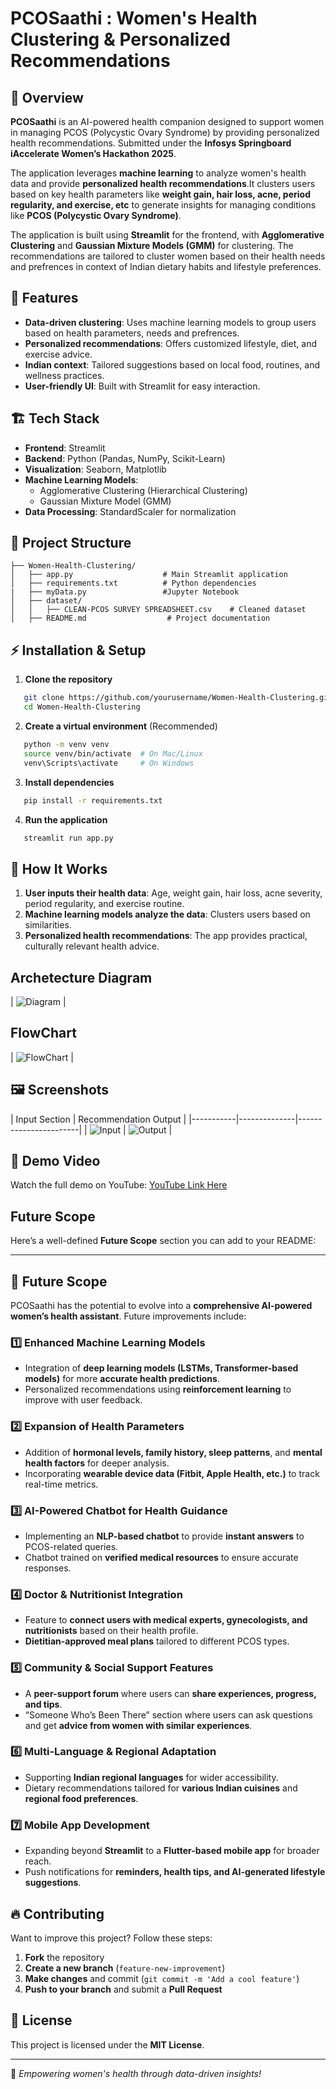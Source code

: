 # PCOSaathi : Women's Health Clustering & Personalized Recommendations

## 📌 Overview
**PCOSaathi** is an AI-powered health companion designed to support women in managing PCOS (Polycystic Ovary Syndrome) by providing personalized health recommendations. Submitted under the **Infosys Springboard iAccelerate Women’s Hackathon 2025**.

The application leverages **machine learning** to analyze women's health data and provide **personalized health recommendations**.It clusters users based on key health parameters like **weight gain, hair loss, acne, period regularity, and exercise, etc** to generate insights for managing conditions like **PCOS (Polycystic Ovary Syndrome)**.

The application is built using **Streamlit** for the frontend, with **Agglomerative Clustering** and **Gaussian Mixture Models (GMM)** for clustering. The recommendations are tailored to cluster women based on their health needs and prefrences in context of Indian dietary habits and lifestyle preferences.

## 🚀 Features
- **Data-driven clustering**: Uses machine learning models to group users based on health parameters, needs and prefrences.
- **Personalized recommendations**: Offers customized lifestyle, diet, and exercise advice.
- **Indian context**: Tailored suggestions based on local food, routines, and wellness practices.
- **User-friendly UI**: Built with Streamlit for easy interaction.

## 🏗 Tech Stack
- **Frontend**: Streamlit
- **Backend**: Python (Pandas, NumPy, Scikit-Learn)
- **Visualization**: Seaborn, Matplotlib
- **Machine Learning Models**:
  - Agglomerative Clustering (Hierarchical Clustering)
  - Gaussian Mixture Model (GMM)
- **Data Processing**: StandardScaler for normalization

## 📂 Project Structure
```
├── Women-Health-Clustering/
│   ├── app.py                    # Main Streamlit application
│   ├── requirements.txt          # Python dependencies
|   ├── myData.py                 #Jupyter Notebook
│   ├── dataset/
│   │   ├── CLEAN-PCOS SURVEY SPREADSHEET.csv    # Cleaned dataset
│   ├── README.md                  # Project documentation
```

## ⚡ Installation & Setup
1. **Clone the repository**
```bash
   git clone https://github.com/yourusername/Women-Health-Clustering.git
   cd Women-Health-Clustering
```

2. **Create a virtual environment** (Recommended)
```bash
   python -m venv venv
   source venv/bin/activate  # On Mac/Linux
   venv\Scripts\activate     # On Windows
```

3. **Install dependencies**
```bash
   pip install -r requirements.txt
```

4. **Run the application**
```bash
   streamlit run app.py
```

## 🎯 How It Works
1. **User inputs their health data**: Age, weight gain, hair loss, acne severity, period regularity, and exercise routine.
2. **Machine learning models analyze the data**: Clusters users based on similarities.
3. **Personalized health recommendations**: The app provides practical, culturally relevant health advice.

## Archetecture Diagram
| ![Diagram](https://github.com/jyotsna030/PCOSaathi/blob/main/assets/architecture_women.jpg.png) |

## FlowChart
| ![FlowChart](https://github.com/jyotsna030/PCOSaathi/blob/main/women-flowchart.png) |

## 🖼 Screenshots
| Input Section | Recommendation Output |
|-----------|--------------|-----------------------|
| ![Input](https://github.com/jyotsna030/PCOSaathi/blob/main/assets/Pic_1.png) | ![Output](https://github.com/jyotsna030/PCOSaathi/blob/main/assets/Pic_2.png) |

## 🎥 Demo Video
Watch the full demo on YouTube: [YouTube Link Here](https://youtu.be/example)

## Future Scope
Here’s a well-defined **Future Scope** section you can add to your README:  

---

## 🚀 Future Scope  

PCOSaathi has the potential to evolve into a **comprehensive AI-powered women’s health assistant**. Future improvements include:  

### 1️⃣ **Enhanced Machine Learning Models**  
- Integration of **deep learning models (LSTMs, Transformer-based models)** for more **accurate health predictions**.  
- Personalized recommendations using **reinforcement learning** to improve with user feedback.  

### 2️⃣ **Expansion of Health Parameters**  
- Addition of **hormonal levels, family history, sleep patterns**, and **mental health factors** for deeper analysis.  
- Incorporating **wearable device data (Fitbit, Apple Health, etc.)** to track real-time metrics.  

### 3️⃣ **AI-Powered Chatbot for Health Guidance**  
- Implementing an **NLP-based chatbot** to provide **instant answers** to PCOS-related queries.  
- Chatbot trained on **verified medical resources** to ensure accurate responses.  

### 4️⃣ **Doctor & Nutritionist Integration**  
- Feature to **connect users with medical experts, gynecologists, and nutritionists** based on their health profile.  
- **Dietitian-approved meal plans** tailored to different PCOS types.  

### 5️⃣ **Community & Social Support Features**  
- A **peer-support forum** where users can **share experiences, progress, and tips**.  
- “Someone Who’s Been There” section where users can ask questions and get **advice from women with similar experiences**.  

### 6️⃣ **Multi-Language & Regional Adaptation**  
- Supporting **Indian regional languages** for wider accessibility.  
- Dietary recommendations tailored for **various Indian cuisines** and **regional food preferences**.  

### 7️⃣ **Mobile App Development**  
- Expanding beyond **Streamlit** to a **Flutter-based mobile app** for broader reach.  
- Push notifications for **reminders, health tips, and AI-generated lifestyle suggestions**.  


## 🔥 Contributing
Want to improve this project? Follow these steps:
1. **Fork** the repository
2. **Create a new branch** (`feature-new-improvement`)
3. **Make changes** and commit (`git commit -m 'Add a cool feature'`)
4. **Push to your branch** and submit a **Pull Request**

## 📜 License
This project is licensed under the **MIT License**.

---

🌸 *Empowering women's health through data-driven insights!*

